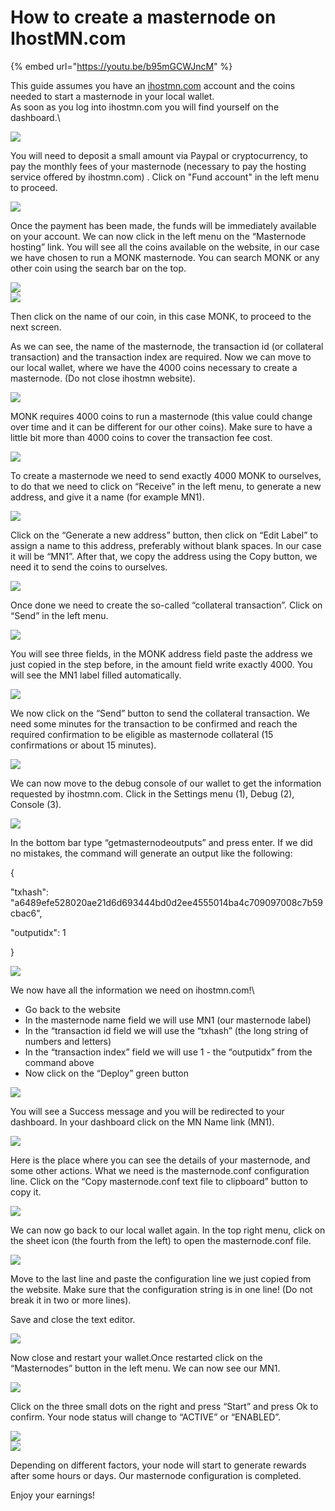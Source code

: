 # How to create a masternode on IhostMN.com

{% embed url="https://youtu.be/b95mGCWJncM" %}

This guide assumes you have an [ihostmn.com](https://ihostmn.com/) account and the coins needed to start a masternode in your local wallet.\
As soon as you log into ihostmn.com you will find yourself on the dashboard.\


![](<../../.gitbook/assets/0 (10) (1) (1).png>)

You will need to deposit a small amount via Paypal or cryptocurrency, to pay the monthly fees of your masternode (necessary to pay the hosting service offered by ihostmn.com) . Click on "Fund account" in the left menu to proceed.

![](<../../.gitbook/assets/1 (7) (1) (1).png>)

Once the payment has been made, the funds will be immediately available on your account. We can now click in the left menu on the “Masternode hosting” link. You will see all the coins available on the website, in our case we have chosen to run a MONK masternode. You can search MONK or any other coin using the search bar on the top.

![](<../../.gitbook/assets/2 (6) (1).png>)\
![](<../../.gitbook/assets/3 (1) (1).png>)

Then click on the name of our coin, in this case MONK, to proceed to the next screen.

As we can see, the name of the masternode, the transaction id (or collateral transaction) and the transaction index are required. Now we can move to our local wallet, where we have the 4000 coins necessary to create a masternode. (Do not close ihostmn website).

![](<../../.gitbook/assets/4 (5) (1).png>)

MONK requires 4000 coins to run a masternode (this value could change over time and it can be different for our other coins). Make sure to have a little bit more than 4000 coins to cover the transaction fee cost.

![](<../../.gitbook/assets/5 (6).png>)

To create a masternode we need to send exactly 4000 MONK to ourselves, to do that we need to click on “Receive” in the left menu, to generate a new address, and give it a name (for example MN1).

![](<../../.gitbook/assets/6 (8) (1) (1).png>)

Click on the “Generate a new address” button, then click on “Edit Label” to assign a name to this address, preferably without blank spaces. In our case it will be “MN1”. After that, we copy the address using the Copy button, we need it to send the coins to ourselves.

![](<../../.gitbook/assets/7 (2) (1).png>)

Once done we need to create the so-called “collateral transaction”. Click on “Send” in the left menu.

![](<../../.gitbook/assets/8 (4) (1).png>)

You will see three fields, in the MONK address field paste the address we just copied in the step before, in the amount field write exactly 4000. You will see the MN1 label filled automatically.

![](<../../.gitbook/assets/9 (6) (1) (1).png>)

We now click on the “Send” button to send the collateral transaction. We need some minutes for the transaction to be confirmed and reach the required confirmation to be eligible as masternode collateral (15 confirmations or about 15 minutes).

![](<../../.gitbook/assets/10 (4).png>)

We can now move to the debug console of our wallet to get the information requested by ihostmn.com. Click in the Settings menu (1), Debug (2), Console (3).

![](<../../.gitbook/assets/11 (5) (1).png>)

In the bottom bar type “getmasternodeoutputs” and press enter. If we did no mistakes, the command will generate an output like the following:

&#x20;{

&#x20;"txhash": "a6489efe528020ae21d6d693444bd0d2ee4555014ba4c709097008c7b59cbac6",

&#x20;"outputidx": 1

&#x20;}

![](<../../.gitbook/assets/12 (5) (1).png>)

We now have all the information we need on ihostmn.com!\


* Go back to the website
* In the masternode name field we will use MN1 (our masternode label)
* In the “transaction id field we will use the “txhash” (the long string of numbers and letters)
* In the “transaction index” field we will use 1 - the “outputidx” from the command above
* Now click on the “Deploy” green button

![](<../../.gitbook/assets/13 (4) (1) (1).png>)

You will see a Success message and you will be redirected to your dashboard. In your dashboard click on the MN Name link (MN1).

![](<../../.gitbook/assets/14 (4) (1) (1).png>)

Here is the place where you can see the details of your masternode, and some other actions. What we need is the masternode.conf configuration line. Click on the “Copy masternode.conf text file to clipboard” button to copy it.

![](<../../.gitbook/assets/15 (4) (1).png>)

We can now go back to our local wallet again. In the top right menu, click on the sheet icon (the fourth from the left) to open the masternode.conf file.

![](<../../.gitbook/assets/16 (2) (1) (1).png>)

Move to the last line and paste the configuration line we just copied from the website. Make sure that the configuration string is in one line! (Do not break it in two or more lines).

Save and close the text editor.

![](<../../.gitbook/assets/17 (3) (1).png>)

Now close and restart your wallet.Once restarted click on the “Masternodes” button in the left menu. We can now see our MN1.

![](<../../.gitbook/assets/18 (4).png>)

Click on the three small dots on the right and press “Start” and press Ok to confirm. Your node status will change to “ACTIVE” or “ENABLED”.

![](../../.gitbook/assets/19.png)\
![](<../../.gitbook/assets/20 (3) (1).png>)

Depending on different factors, your node will start to generate rewards after some hours or days. Our masternode configuration is completed.

Enjoy your earnings!
